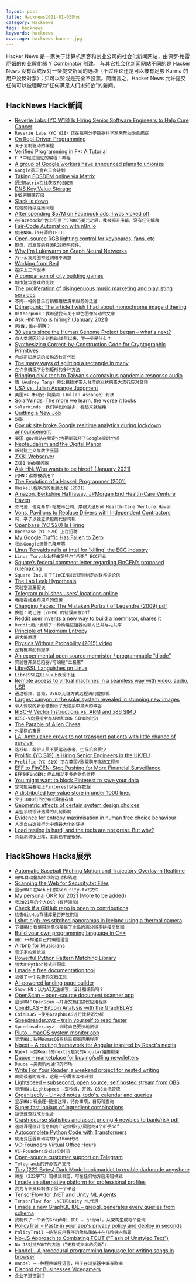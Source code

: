 ```yaml
---
layout: post
title: Hacknews2021-01-05新闻
category: Hacknews
tags: hacknews
keywords: hacknews
coverage: hacknews-banner.jpg
---
```


Hacker News 是一家关于计算机黑客和创业公司的社会化新闻网站，由保罗·格雷厄姆的创业孵化器 Y Combinator 创建。
与其它社会化新闻网站不同的是 Hacker News 没有踩或反对一条提交新闻的选项（不过评论还是可以被有足够 Karma 的用户投反对票）；只可以赞或是完全不投票。简而言之，Hacker News 允许提交任何可以被理解为“任何满足人们求知欲”的新闻。

## HackNews Hack新闻


- [Reverie Labs (YC W18) Is Hiring Senior Software Engineers to Help Cure Cancer](https://www.reverielabs.com/careers)
- `Reverie Labs（YC W18）正在招聘分子数据科学家来帮助治愈癌症`
- [On Repl-Driven Programming](http://mikelevins.github.io/posts/2020-12-18-repl-driven/)
- `关于复制驱动的编程`
- [Verified Programming in F*: A Tutorial](http://fstar-lang.org/tutorial/)
- `F *中经过验证的编程：教程`
- [A group of Google workers have announced plans to unionize](https://www.theverge.com/2021/1/4/22212347/google-employees-contractors-announce-union-cwa-alphabet)
- `Google员工宣布工会计划`
- [Taking FOSDEM online via Matrix](https://matrix.org/blog/2021/01/04/taking-fosdem-online-via-matrix)
- `通过Matrix在线获取FOSDEM`
- [DNS Key Value Storage](https://dnskv.com/)
- `DNS密钥值存储`
- [Slack is down](https://status.slack.com/2021-01/9ecc1bc75347b6d1)
- `松弛的持续连接问题`
- [After spending $57M on Facebook ads, I was kicked off](https://jordan-shared.medium.com/after-spending-over-57-million-on-facebook-ads-they-kicked-me-and-my-pages-off-without-warning-c6d7e611b01c)
- `在Facebook广告上花费了5700万美元之后，我被揭开序幕，没有任何解释`
- [Fair-Code Automation with n8n.io](https://tech.davidfield.co.uk/opensourced-ifttt-with-n8n-io/)
- `使用N8n.io开源的IFTTT`
- [Open-source RGB lighting control for keyboards, fans, etc](https://gitlab.com/CalcProgrammer1/OpenRGB)
- `键盘，风扇等的开源RGB照明控件。`
- [Why I'm Lukewarm on Graph Neural Networks](https://www.singlelunch.com/2020/12/28/why-im-lukewarm-on-graph-neural-networks/)
- `为什么我对图神经网络不满意`
- [Working from Bed](https://www.nytimes.com/2020/12/31/style/working-from-bed.html)
- `在床上工作很棒`
- [A comparison of city building games](https://twitter.com/alfred_twu/status/1345955063353597954)
- `城市建筑游戏的比较`
- [The proliferation of disingenuous music marketing and playlisting services](https://news.distrokid.com/artificial-streaming-b495f57c8486)
- `不拘一格的音乐行销和播放清单服务的泛滥`
- [Ditherpunk: The article I wish I had about monochrome image dithering](https://surma.dev/things/ditherpunk/)
- `Ditherpunk：我希望我有关于单色图像抖动的文章`
- [Ask HN: Who is hiring? (January 2021)](item?id=25632982)
- `问HN：谁在招聘？ `
- [30 years since the Human Genome Project began – what's next?](https://www.wired.com/story/30-years-since-the-human-genome-project-began-whats-next/)
- `自人类基因组计划启动30年以来，下一步是什么？`
- [Synthesizing Correct-by-Construction Code for Cryptographic Primitives](https://github.com/mit-plv/fiat-crypto)
- `合成密码原语的按构造校正代码`
- [The many ways of splitting a rectangle in many](https://www.alfonsobeato.net/math/the-many-ways-of-splitting-a-rectangle-in-many/)
- `在许多情况下分割矩形的多种方法`
- [Bringing civic tech to Taiwan's coronavirus pandemic response audio](https://www.npr.org/2020/12/23/949764249/fork-the-government)
- `唐（Audrey Tang）将公民技术带入台湾的冠状病毒大流行应对音频`
- [USA vs. Julian Assange Judgment](https://www.judiciary.uk/wp-content/uploads/2021/01/USA-v-Assange-judgment-040121.pdf)
- `美国vs.朱利安·阿桑奇（Julian Assange）判决`
- [SolarWinds: The more we learn, the worse it looks](https://www.zdnet.com/article/solarwinds-the-more-we-learn-the-worse-it-looks/)
- `SolarWinds：我们学到的越多，看起来就越糟`
- [Quitting a New Job](https://yolken.net/blog/quitting-a-new-job)
- `辞职`
- [Gov.uk site broke Google realtime analytics during lockdown announcement](https://twitter.com/therealnooshu/status/1346188723667533826)
- `英国.gov网站在锁定公告期间破坏了Google实时分析`
- [Neofeudalism and the Digital Manor](https://locusmag.com/2021/01/cory-doctorow-neofeudalism-and-the-digital-manor/)
- `新封建主义与数字庄园`
- [ZX81 Webserver](http://zx81-siggi.zx-team.org/index.html)
- `ZX81 Web服务器`
- [Ask HN: Who wants to be hired? (January 2021)](item?id=25632979)
- `问HN：谁想被录用？ `
- [The Evolution of a Haskell Programmer (2001)](http://willamette.edu/~fruehr/haskell/evolution.html)
- `Haskell程序员的发展历程（2001）`
- [Amazon, Berkshire Hathaway, JPMorgan End Health-Care Venture Haven](https://www.cnbc.com/2021/01/04/haven-the-amazon-berkshire-jpmorgan-venture-to-disrupt-healthcare-is-disbanding-after-3-years.html)
- `亚马逊，伯克希尔·哈撒韦公司，摩根大通End Health-Care Venture Haven`
- [Vons, Pavilions to Replace Drivers with Independent Contractors](https://knock-la.com/vons-fires-delivery-drivers-prop-22-e899ee24ffd0)
- `冯，亭子以独立承包商代替司机`
- [Openbase (YC S20) Is Hiring](item?id=25640569)
- `Openbase（YC S20）正在招聘`
- [My Google Traffic Has Fallen to Zero](https://www.goodcheapandfast.com/2020)
- `我的Google流量已降至零`
- [Linus Torvalds rails at Intel for 'killing' the ECC industry](https://www.theregister.com/2021/01/04/linus_torvalds_intel_killed_ecc/)
- `Linus Torvalds抨击英特尔“杀死” ECC行业`
- [Square’s federal comment letter regarding FinCEN’s proposed rulemaking](https://squareup.com/us/en/press/fincen-letter)
- `Square Inc.关于FinCEN拟议规则制定的联邦评论信`
- [The Lab Leak Hypothesis](https://nymag.com/intelligencer/article/coronavirus-lab-escape-theory.html)
- `实验室泄漏假说`
- [Telegram publishes users' locations online](https://blog.ahmed.nyc/2021/01/if-you-use-this-feature-on-telegram.html)
- `电报在线发布用户的位置`
- [Changing Faces: The Mistaken Portrait of Legendre (2009) pdf](http://www.ams.org/notices/200911/rtx091101440p.pdf)
- `换脸：勒让德（2009）的错误画像pdf`
- [Reddit user invents a new way to build a memristor, shares it](https://www.reddit.com/r/electronics/comments/kqbgnn/i_believe_ive_created_a_memristor_and_im_to_open/)
- `Reddit用户发明了一种构建忆阻器的新方法并与之共享`
- [Principle of Maximum Entropy](https://leimao.github.io/blog/Maximum-Entropy/)
- `最大熵原理`
- [Physics Without Probability (2015) video](https://www.youtube.com/watch?v=wfzSE4Hoxbc)
- `没有概率的物理学`
- [An experimental open source memristor / programmable “diode”](https://bigattichouse.medium.com/an-experimental-open-source-memristor-programmable-diode-4476c1874d72)
- `实验性开源忆阻器/可编程“二极管”`
- [LibreSSL Languishes on Linux](https://lwn.net/SubscriberLink/841664/0ba4265680b9dadf/)
- `LibreSSL在Linux上表现不佳`
- [Remote access to virtual machines in a seamless way with video, audio, USB](https://www.spice-space.org/)
- `通过视频，音频，USB以无缝方式远程访问虚拟机`
- [Largest canyon in the solar system revealed in stunning new images](https://www.livescience.com/mars-deepest-canyon-in-solar-system.html)
- `令人惊叹的新影像揭示了太阳系中最大的峡谷`
- [RISC-V Vector Instructions vs. ARM and x86 SIMD](https://medium.com/swlh/risc-v-vector-instructions-vs-arm-and-x86-simd-8c9b17963a31)
- `RISC-V向量指令与ARM和x86 SIMD的比较`
- [The Parable of Alien Chess](https://lukesmith.xyz/articles/chess)
- `外星棋的寓言`
- [LA: Ambulance crews to not transport patients with little chance of survival](https://www.latimes.com/california/story/2021-01-04/los-angeles-hospitals-cannot-keep-up-covid-19-surge-illness)
- `洛杉矶：救护人员不要运送患者，生存机会很少`
- [Prolific (YC S19) Is Hiring Senior Engineers in the UK/EU](https://www.prolific.co/careers/)
- `Prolific（YC S19）正在英国/欧盟聘用高级工程师`
- [EFF to FinCEN: Stop Pushing for More Financial Surveillance](https://www.eff.org/deeplinks/2021/01/eff-fincen-stop-pushing-more-financial-surveillance)
- `EFF到FinCEN：停止推动更多的财务监控`
- [You might want to block Pinterest to save your data](https://ruky.me/2021/01/05/you-might-want-to-block-pinterest-to-save-your-data/)
- `您可能需要阻止Pinterest以保存数据`
- [A distributed key value store in under 1000 lines](https://github.com/geohot/minikeyvalue)
- `少于1000行的分布式键值存储`
- [Geometric effects of certain system design choices](https://rachelbythebay.com/w/2021/01/04/dns/)
- `某些系统设计选择的几何影响`
- [Evidence for entropy maximisation in human free choice behaviour](https://psyarxiv.com/3ntku/)
- `人类自由选择行为中熵最大化的证据`
- [Load testing is hard, and the tools are not great. But why?](https://ntietz.com/tech-blog/load-testing-is-hard-but-why/)
- `负载测试很困难，工具也不是很好。`


## HackShows Hacks展示

- [ Automatic Baseball Pitching Motion and Trajectory Overlay in Realtime](https://github.com/chonyy/ML-auto-baseball-pitching-overlay)
- `用ML自动叠加棒球的运动和轨迹`
- [ Scanning the Web for Security.txt Files](https://github.com/62726164/a-survey-of-security-dot-txt)
- `显示HN：在Web上扫描Security.txt文件`
- [ My personal OKR for 2021 (More to be added)](https://rohitgupta.site/OKR-2021-bebdabc9fe244142b6befc805d2e02de)
- `我2021年的个人OKR（有待添加）`
- [ Check if a GitHub repo is open to contributions](https://merge-chance.info/)
- `检查GitHub存储库是否开放供稿`
- [ I shot high-res stitched panoramas in Iceland using a thermal camera](https://petapixel.com/2019/07/13/shooting-high-res-thermal-photos-of-iceland-to-show-nature-at-work/?q=5)
- `节目HN：我使用热像仪拍摄了冰岛的高分辨率拼接全景图`
- [ Build your own programming language in C++](https://github.com/codr7/alang)
- `用C ++构建自己的编程语言`
- [ Airbnb for Musicians](https://noisycamp.com)
- `音乐家的爱彼迎`
- [ Powerful Python Pattern Matching Library](https://github.com/scravy/awesome-pattern-matching)
- `强大的Python模式匹配库`
- [ I made a free documentation tool](https://sidepage.co)
- `我做了一个免费的文档工具`
- [ AI-powered landing page builder](https://headlime.com/features/landing-page)
- `Show HN：认为AI无法编写，设计和编码吗？`
- [ OpenScan – open-source document scanner app](https://github.com/Ethereal-Developers-Inc/OpenScan)
- `显示HN：OpenScan –开源文档扫描仪应用程序`
- [ CoinBLAS – Bitcoin Analysis with the GraphBLAS](https://github.com/Graphegon/CoinBLAS)
- `CoinBLAS –使用GraphBLAS进行比特币分析`
- [ Speedreader.xyz – train yourself to read faster](https://speedreader.xyz/)
- `Speedreader.xyz –训练自己更快地阅读`
- [ Pluto – macOS system monitor app](https://apps.apple.com/us/app/pluto-hud/id1544577573?mt=12)
- `显示HN：独特的macOS系统监视器应用程序`
- [ Ngext – A routing framework for Angular inspired by React's nextjs](https://github.com/benwinding/ngext)
- `Ngext –受React的nextjs启发的Angular路由框架`
- [ Duuce – marketplace for buying/selling newsletters](https://duuce.com)
- `Duuce –买卖新闻通讯的市场`
- [ Write For Your Reader, a weekend project for nested writing](https://paaronmitchell.com/w4r/)
- `面向读者的写作，这是一个周末写作计划`
- [ Lightspeed – subsecond, open source, self hosted stream from OBS](https://github.com/GRVYDEV/Project-Lightspeed)
- `显示HN：Lightspeed –亚秒级，开源，OBS自托管流`
- [ Organizedly – Linked notes, todo's, calendar and queries](https://organizedly.io)
- `显示HN：有条理–链接注释，待办事项，日历和查询`
- [ Super fast lookup of ingredient combinations](https://www.dishdragon.ai/)
- `超快速查找成分组合`
- [ Crash course statistics and asset pricing 4 newbies to bank/risk pdf](https://link.springer.com/content/pdf/bbm%3A978-3-319-72320-4%2F1.pdf#page=1)
- `速成课程统计信息和资产定价银行/风险的4个新手pdf`
- [ Autocomplete Python Code with Transformers](item?id=25629600)
- `使用变压器自动完成Python代码`
- [ VC-Founders Virtual Office Hours](https://fundraising.remotehour.com/)
- `VC-Founders虚拟办公时间`
- [ Open-source customer support on Telegram](https://telebooth.kanthi.io)
- `Telegram上的开源客户支持`
- [ Tiny (222 Bytes) Dark Mode bookmarklet to enable darkmode anywhere](https://github.com/x08d/222)
- `微型（222字节）暗模式书签，可在任何地方启用暗模式`
- [ I made an alternative platform for professional profiles](https://read.cv)
- `我为专业资料制作了另一个平台`
- [ TensorFlow for .NET and Unity ML Agents](https://losttech.software/gradient.html)
- `TensorFlow for .NET和Unity ML代理`
- [ I made a new GraphQL IDE – grepql, generates every queries from schema](https://grepql.netlify.app/)
- `我制作了一个新的GraphQL IDE – grepql，从架构生成每个查询`
- [ PolicyTrail – Paste in your app's privacy policy and deploy in seconds](https://policytrail.com/)
- `PolicyTrail –粘贴应用程序的隐私策略并在几秒钟内部署`
- [ No-JS Approach to Combating FOUT (“Flash of Unstyled Text”)](https://github.com/Y2Z/invisible-ink)
- `No-JS对抗FOUT的方法（“无样式文本的闪烁”）`
- [ Handel – A procedural programming language for writing songs in browser](https://handel-pl.github.io)
- `Handel –一种程序编程语言，用于在浏览器中编写歌曲`
- [ Discord for Businesses Vicegamers](https://tappy.so/?ref=reddit)
- `企业不道德副手`

